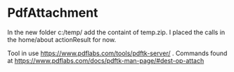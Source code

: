 # PdfAttachment

In the new folder c:/temp/ add the containt of temp.zip.
I placed the calls in the home/about actionResult for now.


Tool in use https://www.pdflabs.com/tools/pdftk-server/ . Commands found at https://www.pdflabs.com/docs/pdftk-man-page/#dest-op-attach
